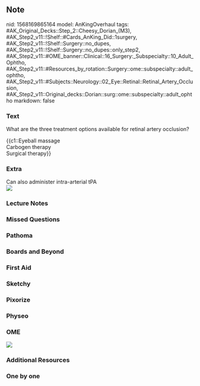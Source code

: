 ## Note
nid: 1568169865164
model: AnKingOverhaul
tags: #AK_Original_Decks::Step_2::Cheesy_Dorian_(M3), #AK_Step2_v11::!Shelf::#Cards_AnKing_Did::1surgery, #AK_Step2_v11::!Shelf::Surgery::no_dupes, #AK_Step2_v11::!Shelf::Surgery::no_dupes::only_step2, #AK_Step2_v11::#OME_banner::Clinical::16_Surgery:_Subspecialty::10_Adult_Ophtho, #AK_Step2_v11::#Resources_by_rotation::Surgery::ome::subspecialty::adult_ophtho, #AK_Step2_v11::#Subjects::Neurology::02_Eye::Retinal::Retinal_Artery_Occlusion, #AK_Step2_v11::Original_decks::Dorian::surg::ome::subspecialty::adult_ophtho
markdown: false

### Text
What are the three treatment options available for retinal artery
occlusion?
<div>
  {{c1::Eyeball massage
  <div>
    Carbogen therapy
  </div>
  <div>
    Surgical therapy}}
  </div>
</div>

### Extra
<div>
  Can also administer intra-arterial tPA
</div><img src="paste-395759761489921.jpg">

### Lecture Notes


### Missed Questions


### Pathoma


### Boards and Beyond


### First Aid


### Sketchy


### Pixorize


### Physeo


### OME
<div class="ome-widget">
  <a href=
  "https://onlinemeded.org/spa/surgery-subspecialty/adult-ophtho/acquire?ref=anki">
  <img src="_OME_AnkiFlashcards_Lesson_6.png"></a>
</div>

### Additional Resources


### One by one

